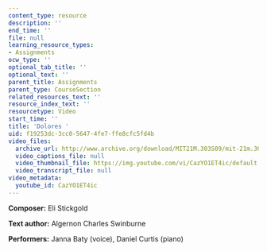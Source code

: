 ```yaml
---
content_type: resource
description: ''
end_time: ''
file: null
learning_resource_types:
- Assignments
ocw_type: ''
optional_tab_title: ''
optional_text: ''
parent_title: Assignments
parent_type: CourseSection
related_resources_text: ''
resource_index_text: ''
resourcetype: Video
start_time: ''
title: 'Dolores '
uid: f19253dc-3cc0-5647-4fe7-ffe8cfc5fd4b
video_files:
  archive_url: http://www.archive.org/download/MIT21M.303S09/mit-21m.303-s09-song3_300k.mp4
  video_captions_file: null
  video_thumbnail_file: https://img.youtube.com/vi/CazYO1ET4ic/default.jpg
  video_transcript_file: null
video_metadata:
  youtube_id: CazYO1ET4ic
---
```


**Composer:** Eli Stickgold

**Text author:** Algernon Charles Swinburne

**Performers:** Janna Baty (voice), Daniel Curtis (piano)



